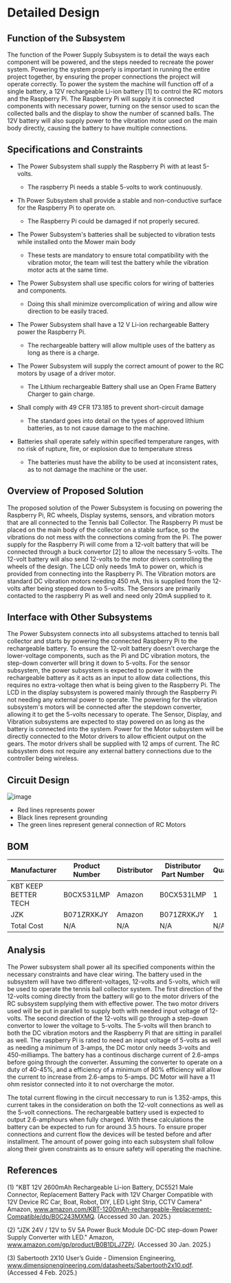 # Detailed Design


## Function of the Subsystem

The function of the Power Supply Subsystem is to detail the ways each component will be powered, and the steps needed to recreate the power system. Powering the system properly is important in running the entire project together, by ensuring the proper connections the project will operate correctly. To power the system the machine will function off of a single battery, a 12V rechargeable Li-ion battery [1] to control the RC motors and the Raspberry Pi. The Raspberry Pi will supply it is connected components with necessary power, turning on the sensor used to scan the collected balls and the display to show the number of scanned balls. The 12V battery will also supply power to the vibration motor used on the main body directly, causing the battery to have multiple connections. 


## Specifications and Constraints

- The Power Subsystem shall supply the Raspberry Pi with at least 5-volts.
  - The raspberry Pi needs a stable 5-volts to work continuously.
    
- Th Power Subsystem shall provide a stable and non-conductive surface for the Raspberry Pi to operate on.
  - The Raspberry Pi could be damaged if not properly secured.

- The Power Subsystem's batteries shall be subjected to vibration tests while installed onto the Mower main body 
  - These tests are mandatory to ensure total compatibility with the vibration motor, the team will test the battery while the vibration motor acts at the same time. 

- The Power Subsystem shall use specific colors for wiring of batteries and components.
  - Doing this shall minimize overcomplication of wiring and allow wire direction to be easily traced.

- The Power Subsystem shall have a 12 V Li-ion rechargeable Battery power the Raspberry Pi.
  - The rechargeable battery will allow multiple uses of the battery as long as there is a charge. 

- The Power Subsystem will supply the correct amount of power to the RC motors by usage of a driver motor.
  - The Lithium rechargeable Battery shall use an Open Frame Battery Charger to gain charge.

- Shall comply with 49 CFR 173.185 to prevent short-circuit damage
  - The standard goes into detail on the types of approved lithium batteries, as to not cause damage to the machine.
    
- Batteries shall operate safely within specified temperature ranges, with no risk of rupture, fire, or explosion due to temperature stress
  - The batteries must have the ability to be used at inconsistent rates, as to not damage the machine or the user. 
  
## Overview of Proposed Solution

The proposed solution of the Power Subsystem is focusing on powering the Raspberry Pi, RC wheels, Display systems, sensors, and vibration motors that are all connected to the Tennis ball Collector. The Raspberry Pi must be placed on the main body of the collector on a stable surface, so the vibrations do not mess with the connections coming from the Pi. The power supply for the Raspberry Pi will come from a 12-volt battery that will be connected through a buck convertor [2] to allow the necessary 5-volts. The 12-volt battery will also send 12-volts to the motor drivers controlling the wheels of the design. The LCD only needs 1mA to power on, which is provided from connecting into the Raspberry Pi. The Vibration motors are standard DC vibration motors needing 450 mA, this is supplied from the 12-volts after being stepped down to 5-volts. The Sensors are primarily contacted to the raspberry Pi as well and need only 20mA supplied to it.

## Interface with Other Subsystems

The Power Subsystem connects into all subsystems attached to tennis ball collector and starts by powering the connected Raspberry Pi to the rechargeable battery. To ensure the 12-volt battery doesn't overcharge the lower-voltage components, such as the Pi and DC vibration motors, the step-down converter will bring it down to 5-volts. For the sensor subsystem, the power subsystem is expected to power it with the rechargeable battery as it acts as an input to allow data collections, this requires no extra-voltage then what is being given to the Raspberry Pi. The LCD in the display subsystem is powered mainly through the Raspberry Pi not needing any external power to operate. The powering for the vibration subsystem's motors will be connected after the stepdown converter, allowing it to get the 5-volts necessary to operate. The Sensor, Display, and Vibration subsystems are expected to stay powered on as long as the battery is connected into the system. Power for the Motor subsystem will be directly connected to the Motor drivers to allow efficient output on the gears. The motor drivers shall be supplied with 12 amps of current. The RC subsystem does not require any external battery connections due to the controller being wireless.




## Circuit Design


![image](https://github.com/user-attachments/assets/5fa23260-60b9-4396-bf57-2e666d11d092)

- Red lines represents power
- Black lines represent grounding
- The green lines represent general connection of RC Motors 

## BOM


| Manufacturer | Product Number | Distributor | Distributor Part Number | Quantity | Price | Purchase Link |
| ---------- | --------- | --------- | --------- | --------- | --------- | --------- | 
| KBT KEEP BETTER TECH | 	B0CX531LMP  | Amazon |  	B0CX531LMP | 1 | 23.99 | [link](https://www.amazon.com/KBT-1200mAh-rechargeable-Replacement-Compatible/dp/B0CX531LMP/ref=asc_df_B0C243MXMQ?mcid=dea48368babc3c8f81704b14a90b61e6&hvocijid=18117759364931301635-B0C243MXMQ-&hvexpln=73&tag=hyprod-20&linkCode=df0&hvadid=721245378154&hvpos=&hvnetw=g&hvrand=18117759364931301635&hvpone=&hvptwo=&hvqmt=&hvdev=c&hvdvcmdl=&hvlocint=&hvlocphy=9013670&hvtargid=pla-2281435179258&th=1) |
| JZK | B071ZRXKJY| Amazon | B071ZRXKJY | 1 | 6.38 | [link](https://www.amazon.com/JZK-Power-Module-Supply-Converter/dp/B071ZRXKJY/ref=asc_df_B071ZRXKJY?mcid=481143c64f193ab3a24fa0bd17d058b4&hvocijid=4507323184159719967-B071ZRXKJY-&hvexpln=73&tag=hyprod-20&linkCode=df0&hvadid=721245378154&hvpos=&hvnetw=g&hvrand=4507323184159719967&hvpone=&hvptwo=&hvqmt=&hvdev=c&hvdvcmdl=&hvlocint=&hvlocphy=9013670&hvtargid=pla-2281435177858&psc=1) |
| Total Cost | N/A | N/A | N/A | N/A | 30.37 | N/A |

## Analysis
The Power subsystem shall power all its specified components within the necessary constraints and have clear wiring. The battery used in the subsystem will have two different-voltages, 12-volts and 5-volts, which will be used to operate the tennis ball collector system. The first direction of the 12-volts coming directly from the battery will go to the motor drivers of the RC subsystem supplying them with effective power. The two motor drivers used will be put in parallell to supply both with needed input voltage of 12-volts. The second direction of the 12-volts will go through a step-down convertor to lower the voltage to 5-volts. The 5-volts will then branch to both the DC vibration motors and the Raspberry Pi that are sitting in parallel as well. The raspberry Pi is rated to need an input voltage of 5-volts as well as needing a minimum of 3-amps, the DC motor only needs 3-volts and 450-milliamps. The battery has a continous discharge current of 2.6-amps before going through the converter. Assuming the converter to operate on a duty of 40-45%, and a efficiency of a minimum of 80% efficiency will allow the current to increase from 2.6-amps to 5-amps. DC Motor will have a 11 ohm resistor connected into it to not overcharge the motor.

The total current flowing in the circuit neccessary to run is 1.352-amps, this current takes in the consideration on both the 12-volt connections as well as the 5-volt connections. The rechargeable battery used is expected to output 2.6-amphours when fully charged. With these calculations the battery can be expected to run for around 3.5 hours. To ensure proper connections and current flow the devices will be tested before and after installment. The amount of power going into each subsystem shall follow along their given constraints as to ensure safety will operating the machine. 


## References
(1) "KBT 12V 2600mAh Rechargeable Li-ion Battery, DC5521 Male Connector, Replacement Battery Pack with 12V Charger Compatible with 12V Device RC Car, Boat, Robot, DIY, LED Light Strip, CCTV Camera" Amazon, www.amazon.com/KBT-1200mAh-rechargeable-Replacement-Compatible/dp/B0C243MXMQ. (Accessed 30 Jan. 2025.) 

(2) "JZK 24V / 12V to 5V 5A Power Buck Module DC-DC step-down Power Supply Converter with LED." Amazon, www.amazon.com/gp/product/B0B1DLJ7ZP/. (Accessed 30 Jan. 2025.)

(3) Sabertooth 2X10 User’s Guide - Dimension Engineering, www.dimensionengineering.com/datasheets/Sabertooth2x10.pdf. (Accessed 4 Feb. 2025.) 
